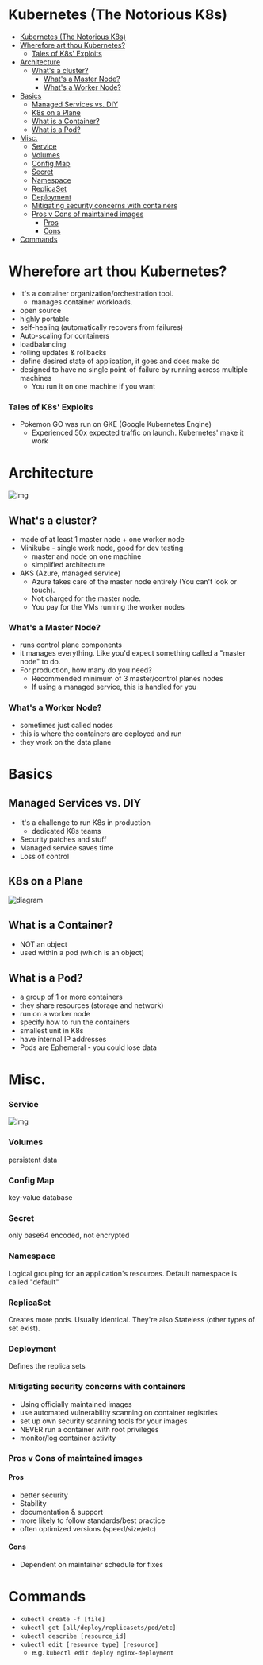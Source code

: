 # Kubernetes (The Notorious K8s)

- [Kubernetes (The Notorious K8s)](#kubernetes-the-notorious-k8s)
- [Wherefore art thou Kubernetes?](#wherefore-art-thou-kubernetes)
    - [Tales of K8s' Exploits](#tales-of-k8s-exploits)
- [Architecture](#architecture)
  - [What's a cluster?](#whats-a-cluster)
    - [What's a Master Node?](#whats-a-master-node)
    - [What's a Worker Node?](#whats-a-worker-node)
- [Basics](#basics)
  - [Managed Services vs. DIY](#managed-services-vs-diy)
  - [K8s on a Plane](#k8s-on-a-plane)
  - [What is a Container?](#what-is-a-container)
  - [What is a Pod?](#what-is-a-pod)
- [Misc.](#misc)
    - [Service](#service)
    - [Volumes](#volumes)
    - [Config Map](#config-map)
    - [Secret](#secret)
    - [Namespace](#namespace)
    - [ReplicaSet](#replicaset)
    - [Deployment](#deployment)
    - [Mitigating security concerns with containers](#mitigating-security-concerns-with-containers)
    - [Pros v Cons of maintained images](#pros-v-cons-of-maintained-images)
      - [Pros](#pros)
      - [Cons](#cons)
- [Commands](#commands)

# Wherefore art thou Kubernetes?
- It's a container organization/orchestration tool.
  - manages container workloads.
- open source
- highly portable
- self-healing (automatically recovers from failures)
- Auto-scaling for containers
- loadbalancing
- rolling updates & rollbacks
- define desired state of application, it goes and does make do
- designed to have no single point-of-failure by running across multiple machines
  - You run it on one machine if you want

### Tales of K8s' Exploits
- Pokemon GO was run on GKE (Google Kubernetes Engine)
  - Experienced 50x expected traffic on launch. Kubernetes' make it work 

# Architecture
![img](img/architecture.png)

## What's a cluster?
- made of at least 1 master node + one worker node
- Minikube - single work node, good for dev testing
  - master and node on one machine
  - simplified architecture
- AKS (Azure, managed service)
  - Azure takes care of the master node entirely (You can't look or touch).
  - Not charged for the master node.
  - You pay for the VMs running the worker nodes

### What's a Master Node?
- runs control plane components
- it manages everything. Like you'd expect something called a "master node" to do.
- For production, how many do you need?
  - Recommended minimum of 3 master/control planes nodes
  - If using a managed service, this is handled for you

### What's a Worker Node?
- sometimes just called nodes
- this is where the containers are deployed and run
- they work on the data plane

# Basics
## Managed Services vs. DIY
- It's a challenge to run K8s in production
  - dedicated K8s teams
- Security patches and stuff 
- Managed service saves time
- Loss of control

## K8s on a Plane
![diagram](img/planes.png)

## What is a Container?
- NOT an object
- used within a pod (which is an object)


## What is a Pod?
- a group of 1 or more containers
- they share resources (storage and network)
- run on a worker node
- specify how to run the containers
- smallest unit in K8s
- have internal IP addresses
- Pods are Ephemeral - you could lose data

# Misc.
### Service
![img](img/service.png)

### Volumes
persistent data

### Config Map
key-value database

### Secret
only base64 encoded, not encrypted

### Namespace
Logical grouping for an application's resources. Default namespace is called "default"

### ReplicaSet
Creates more pods. Usually identical. They're also Stateless (other types of set exist).

### Deployment
Defines the replica sets

### Mitigating security concerns with containers
- Using officially maintained images
- use automated vulnerability scanning on container registries
- set up own security scanning tools for your images
- NEVER run a container with root privileges
- monitor/log container activity

### Pros v Cons of maintained images
#### Pros
- better security
- Stability
- documentation & support
- more likely to follow standards/best practice
- often optimized versions (speed/size/etc)
#### Cons
- Dependent on maintainer schedule for fixes

# Commands
- `kubectl create -f [file]`
- `kubectl get [all/deploy/replicasets/pod/etc]`
- `kubectl describe [resource_id]`
- `kubectl edit [resource type] [resource]`
  - e.g. `kubectl edit deploy nginx-deployment`
